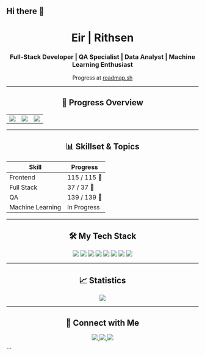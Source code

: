 ## Hi there 👋

<h1 align="center">Eir | Rithsen</h1>
<h3 align="center">Full-Stack Developer | QA Specialist | Data Analyst | Machine Learning Enthusiast</h3>

<p align="center">
  Progress at <a href="https://roadmap.sh" target="_blank">roadmap.sh</a>
</p>

---

<h2 align="center">🚀 Progress Overview</h2>

<table align="center">
  <tr>
    <td align="center">
      <img src="https://img.shields.io/badge/Visit%20Streak-40-orange?style=for-the-badge&logo=firefox">
    </td>
    <td align="center">
      <img src="https://img.shields.io/badge/Completed-291-brightgreen?style=for-the-badge&logo=progress">
    </td>
    <td align="center">
      <img src="https://img.shields.io/badge/Learning-1-blue?style=for-the-badge&logo=hourglass">
    </td>
  </tr>
</table>

---

<h2 align="center">📊 Skillset & Topics</h2>

<div align="center">

| **Skill**            | **Progress**  |
|----------------------|---------------|
| Frontend             | 115 / 115 🔄  |
| Full Stack           | 37 / 37 🔄    |
| QA                   | 139 / 139 🔄  |
| Machine Learning     | In Progress   |

</div>

---

<h2 align="center">🛠️ My Tech Stack</h2>

<p align="center">
  <img src="https://img.shields.io/badge/JavaScript-F7DF1E?style=for-the-badge&logo=javascript&logoColor=black">
  <img src="https://img.shields.io/badge/HTML-E34F26?style=for-the-badge&logo=html5&logoColor=white">
  <img src="https://img.shields.io/badge/CSS-1572B6?style=for-the-badge&logo=css3&logoColor=white">
  <img src="https://img.shields.io/badge/Python-3776AB?style=for-the-badge&logo=python&logoColor=white">
  <img src="https://img.shields.io/badge/React-61DAFB?style=for-the-badge&logo=react&logoColor=black">
  <img src="https://img.shields.io/badge/Node.js-339933?style=for-the-badge&logo=node.js&logoColor=white">
  <img src="https://img.shields.io/badge/PostgreSQL-336791?style=for-the-badge&logo=postgresql&logoColor=white">
  <img src="https://img.shields.io/badge/TensorFlow-FF6F00?style=for-the-badge&logo=tensorflow&logoColor=white">
</p>

---

<h2 align="center">📈 Statistics</h2>

<p align="center">
  <img src="https://github-readme-stats.vercel.app/api?username=Rithsen&show_icons=true&theme=radical">
</p>

---

<h2 align="center">🌟 Connect with Me</h2>

<p align="center">
  <a href="https://www.linkedin.com/in/your-profile" target="_blank">
    <img src="https://img.shields.io/badge/LinkedIn-0077B5?style=for-the-badge&logo=linkedin&logoColor=white">
  </a>
  <a href="mailto:youremail@example.com">
    <img src="https://img.shields.io/badge/Email-EA4335?style=for-the-badge&logo=gmail&logoColor=white">
  </a>
  <a href="https://github.com/Eir-Rithsen" target="_blank">
    <img src="https://img.shields.io/badge/GitHub-181717?style=for-the-badge&logo=github&logoColor=white">
  </a>
</p>
```
<!--
### Instructions:
1. Replace `your-profile`, `youremail@example.com`, and `yourusername` with your actual LinkedIn, email, and GitHub profile details.
2. Save the content as `README.md` in your GitHub repository to use it as your profile README.


